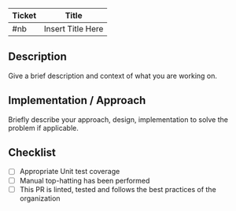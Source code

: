 | Ticket | Title             |
| ------ | ----------------- |
| #nb    | Insert Title Here |

## Description

Give a brief description and context of what you are working on.

## Implementation / Approach

Briefly describe your approach, design, implementation to solve the problem if applicable.

## Checklist

- [ ] Appropriate Unit test coverage
- [ ] Manual top-hatting has been performed
- [ ] This PR is linted, tested and follows the best practices of the organization

